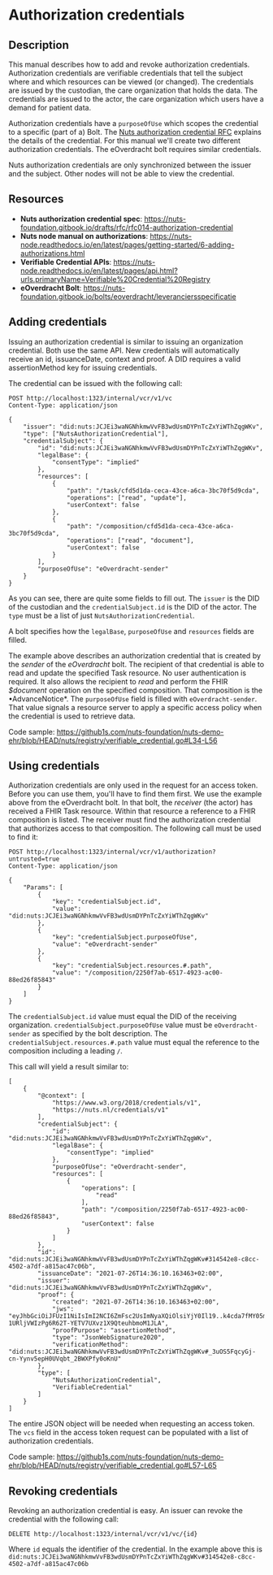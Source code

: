 # Authorization credentials

## Description

This manual describes how to add and revoke authorization credentials.
Authorization credentials are verifiable credentials that tell the subject where and which resources can be viewed (or changed).
The credentials are issued by the custodian, the care organization that holds the data.
The credentials are issued to the actor, the care organization which users have a demand for patient data.

Authorization credentials have a `purposeOfUse` which scopes the credential to a specific (part of a) Bolt.
The [Nuts authorization credential RFC](https://nuts-foundation.gitbook.io/drafts/rfc/rfc014-authorization-credential) explains the details of the credential.
For this manual we'll create two different authorization credentials. 
The eOverdracht bolt requires similar credentials.

Nuts authorization credentials are only synchronized between the issuer and the subject. 
Other nodes will not be able to view the credential.

## Resources

- **Nuts authorization credential spec**: https://nuts-foundation.gitbook.io/drafts/rfc/rfc014-authorization-credential
- **Nuts node manual on authorizations**: https://nuts-node.readthedocs.io/en/latest/pages/getting-started/6-adding-authorizations.html
- **Verifiable Credential APIs**: https://nuts-node.readthedocs.io/en/latest/pages/api.html?urls.primaryName=Verifiable%20Credential%20Registry
- **eOverdracht Bolt**: https://nuts-foundation.gitbook.io/bolts/eoverdracht/leveranciersspecificatie

## Adding credentials

Issuing an authorization credential is similar to issuing an organization credential. Both use the same API. New credentials will automatically receive an id, issuanceDate, context and proof. A DID requires a valid assertionMethod key for issuing credentials.

The credential can be issued with the following call:

```http request
POST http://localhost:1323/internal/vcr/v1/vc
Content-Type: application/json

{
    "issuer": "did:nuts:JCJEi3waNGNhkmwVvFB3wdUsmDYPnTcZxYiWThZqgWKv",
    "type": ["NutsAuthorizationCredential"],
    "credentialSubject": {
        "id": "did:nuts:JCJEi3waNGNhkmwVvFB3wdUsmDYPnTcZxYiWThZqgWKv",
        "legalBase": {
            "consentType": "implied"
        },
        "resources": [
            {
                "path": "/task/cfd5d1da-ceca-43ce-a6ca-3bc70f5d9cda",
                "operations": ["read", "update"],
                "userContext": false
            },
            {
                "path": "/composition/cfd5d1da-ceca-43ce-a6ca-3bc70f5d9cda",
                "operations": ["read", "document"],
                "userContext": false
            }
        ],
        "purposeOfUse": "eOverdracht-sender"
    }
}
```
As you can see, there are quite some fields to fill out.
The `issuer` is the DID of the custodian and the `credentialSubject.id` is the DID of the actor.
The `type` must be a list of just `NutsAuthorizationCredential`.

A bolt specifies how the `legalBase`, `purposeOfUse` and `resources` fields are filled.

The example above describes an authorization credential that is created by the *sender* of the *eOverdracht* bolt.
The recipient of that credential is able to read and update the specified Task resource.
No user authentication is required.
It also allows the recipient to *read* and perform the FHIR *$document* operation on the specified composition.
That composition is the •AdvanceNotice*.
The `purposeOfUse` field is filled with `eOverdracht-sender`. 
That value signals a resource server to apply a specific access policy when the credential is used to retrieve data.

Code sample: https://github1s.com/nuts-foundation/nuts-demo-ehr/blob/HEAD/nuts/registry/verifiable_credential.go#L34-L56

## Using credentials

Authorization credentials are only used in the request for an access token.
Before you can use them, you'll have to find them first.
We use the example above from the eOverdracht bolt.
In that bolt, the *receiver* (the actor) has received a FHIR Task resource. 
Within that resource a reference to a FHIR composition is listed.
The receiver must find the authorization credential that authorizes access to that composition.
The following call must be used to find it:

```http request
POST http://localhost:1323/internal/vcr/v1/authorization?untrusted=true
Content-Type: application/json

{
    "Params": [
        {
            "key": "credentialSubject.id",
            "value": "did:nuts:JCJEi3waNGNhkmwVvFB3wdUsmDYPnTcZxYiWThZqgWKv"
        },
        {
            "key": "credentialSubject.purposeOfUse",
            "value": "eOverdracht-sender"
        },
        {
            "key": "credentialSubject.resources.#.path",
            "value": "/composition/2250f7ab-6517-4923-ac00-88ed26f85843"
        }
    ]
}
```

The `credentialSubject.id` value must equal the DID of the receiving organization.
`credentialSubject.purposeOfUse` value must be `eOverdracht-sender` as specified by the bolt description.
The `credentialSubject.resources.#.path` value must equal the reference to the composition including a leading `/`.

This call will yield a result similar to:

```
[
    {
        "@context": [
            "https://www.w3.org/2018/credentials/v1",
            "https://nuts.nl/credentials/v1"
        ],
        "credentialSubject": {
            "id": "did:nuts:JCJEi3waNGNhkmwVvFB3wdUsmDYPnTcZxYiWThZqgWKv",
            "legalBase": {
                "consentType": "implied"
            },
            "purposeOfUse": "eOverdracht-sender",
            "resources": [
                {
                    "operations": [
                        "read"
                    ],
                    "path": "/composition/2250f7ab-6517-4923-ac00-88ed26f85843",
                    "userContext": false
                }
            ]
        },
        "id": "did:nuts:JCJEi3waNGNhkmwVvFB3wdUsmDYPnTcZxYiWThZqgWKv#314542e8-c8cc-4502-a7df-a815ac47c06b",
        "issuanceDate": "2021-07-26T14:36:10.163463+02:00",
        "issuer": "did:nuts:JCJEi3waNGNhkmwVvFB3wdUsmDYPnTcZxYiWThZqgWKv",
        "proof": {
            "created": "2021-07-26T14:36:10.163463+02:00",
            "jws": "eyJhbGciOiJFUzI1NiIsImI2NCI6ZmFsc2UsImNyaXQiOlsiYjY0Il19..k4cda7fMY05mnp4gsNJ3hNExjsSz3mqymyo4xJWkbb9-1URljVWIzPg6R62T-YETV7UXvz1X9QteuhbmoM1JLA",
            "proofPurpose": "assertionMethod",
            "type": "JsonWebSignature2020",
            "verificationMethod": "did:nuts:JCJEi3waNGNhkmwVvFB3wdUsmDYPnTcZxYiWThZqgWKv#_3uOS5FqcyGj-cn-Yynv5epH0UVqbt_2BWXPfy0oKnU"
        },
        "type": [
            "NutsAuthorizationCredential",
            "VerifiableCredential"
        ]
    }
]
```

The entire JSON object will be needed when requesting an access token.
The `vcs` field in the access token request can be populated with a list of authorization credentials. 

Code sample: https://github1s.com/nuts-foundation/nuts-demo-ehr/blob/HEAD/nuts/registry/verifiable_credential.go#L57-L65

## Revoking credentials

Revoking an authorization credential is easy. An issuer can revoke the credential with the following call:

```http request
DELETE http://localhost:1323/internal/vcr/v1/vc/{id}
```

Where `id` equals the identifier of the credential. In the example above this is `did:nuts:JCJEi3waNGNhkmwVvFB3wdUsmDYPnTcZxYiWThZqgWKv#314542e8-c8cc-4502-a7df-a815ac47c06b`
